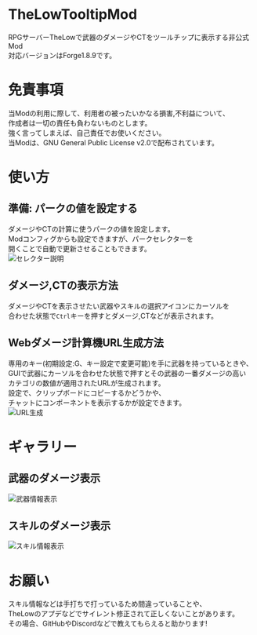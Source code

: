 # TheLowTooltipMod
RPGサーバーTheLowで武器のダメージやCTをツールチップに表示する非公式Mod<br>
対応バージョンはForge1.8.9です。

# 免責事項
当Modの利用に際して、利用者の被ったいかなる損害,不利益について、<br>
作成者は一切の責任も負わないものとします。<br>
強く言ってしまえば、自己責任でお使いください。<br>
当Modは、GNU General Public License v2.0で配布されています。

# 使い方
## 準備: パークの値を設定する
ダメージやCTの計算に使うパークの値を設定します。<br>
Modコンフィグからも設定できますが、パークセレクターを<br>
開くことで自動で更新させることもできます。<br>
![セレクター説明](https://i.gyazo.com/c60225736929c18bf76f3163ec0e05f8.png)<br>
## ダメージ,CTの表示方法
ダメージやCTを表示させたい武器やスキルの選択アイコンにカーソルを<br>
合わせた状態で`Ctrl`キーを押すとダメージ,CTなどが表示されます。<br>
## Webダメージ計算機URL生成方法
専用のキー(初期設定:G、キー設定で変更可能)を手に武器を持っているときや、<br>
GUIで武器にカーソルを合わせた状態で押すとその武器の一番ダメージの高い<br>
カテゴリの数値が適用されたURLが生成されます。<br>
設定で、クリップボードにコピーするかどうかや、<br>
チャットにコンポーネントを表示するかが設定できます。<br>
![URL生成](https://user-images.githubusercontent.com/68967462/154137964-89a955a0-7b49-4831-b73a-ae5df5018d1d.png)
# ギャラリー
## 武器のダメージ表示
![武器情報表示](https://i.gyazo.com/52c221a517b60bc902854039e55799f1.png)
## スキルのダメージ表示
![スキル情報表示](https://i.gyazo.com/97a90aefea00b08eb59d90cc84fe6733.png)
# お願い
スキル情報などは手打ちで打っているため間違っていることや、<br>
TheLowのアプデなどでサイレント修正されて正しくないことがあります。<br>
その場合、GitHubやDiscordなどで教えてもらえると助かります!